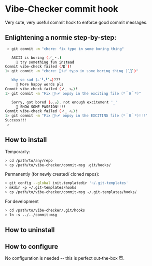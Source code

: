 # Vibe-Checker commit hook

Very cute, very useful commit hook to enforce good commit messages.


## Enlightening a normie step-by-step:

```bash
 > git commit -m "chore: fix typo in some boring thing"

   ASCII is boring (／ˍ・、)
     🎯 try something fun instead
Commit vibe-check failed (ﾉД`)!
1> git commit -m "chore: 👨‍⚕️🩹 typo in some boring thing (´Д`)"

   Why so sad (๑´╹‸╹`๑)???
     🎯 More happy words pls
Commit vibe-check failed (ノ_ <。)!
1> git commit -m "Fix 👨‍⚕️🩹 oopsy in the exciting file (*＾წ＾*)"

   Sorry, got bored (ᴗ˳ᴗ), not enough excitement '_'
     🎯 SHOW SOME PASSION!!!!
Commit vibe-check failed (ノ_ <。)!
1> git commit -m "Fix 👨‍⚕️🩹 oopsy in the EXCITING file (*＾წ＾*)!!!"
Success!!!
 >
```

## How to install

Temporarily:
```bash
> cd /path/to/any/repo
> cp /path/to/vibe-checker/commit-msg .git/hooks/
```

Permanently (for newly created/ cloned repos):
```bash
> git config --global init.templatedir '~/.git-templates'
> mkdir -p ~/.git-templates/hooks
> cp /path/to/vibe-checker/commit-msg ~/.git-templates/hooks/
```

For development
```bash
> cd /path/to/vibe-checker/.git/hooks
> ln -s ../../commit-msg
```

## How to uninstall

## How to configure
No configuration is needed -- this is perfect out-the-box 😇.
